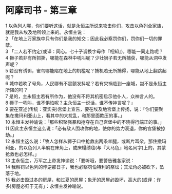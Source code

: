 # 阿摩司书 - 第三章
  
 1 以色列人哪，你们要听这话，就是永恒主所说来攻击你们，攻击以色列全家族，就是我从埃及地所领上来的。永恒主说：  
 2 「在地上万家族中只有你们是我的知交；因此我必察罚你们，罚你们一切的罪孽。  
 3 「二人若不约定(或译：同心。七十子调换字母作『相知』)，哪能一同走路呢？  
 4 狮子若非有所抓撕，哪能在森林中吼叫呢？少壮狮子若无所捕获，哪能从洞中发声呢？  
 5 若没有诱饵，雀鸟哪能陷在地上的机槛呢？捕机若无所捕得，哪能从地上翻跳起呢？  
 6 城中若吹了号角，人民哪有不震颤发抖呢？若有灾祸临到一座城，岂不是永恒主所降的吗？  
 7 是的，主永恒主若有所作为，他没有不将其机密启示他仆人，众神言人的。  
 8 狮子一吼叫，谁不惧怕呢？主永恒主一说话，谁不传神言呢？」  
 9 要在亚述(传统：亚实突)宫堡上宣告，要在埃及地宫堡上传扬，说：「你们要聚集在撒玛利亚山上，看其中的大扰乱，和那里面欺压的事。」  
 10 永恒主发神谕说：「那些积聚强暴和抢夺在自己宫堡中的不晓得行端正的事。」  
 11 因此主永恒主这么说：「必有敌人围攻你的地，使你的势力衰退，你的宫堡被掠劫。」  
 12 永恒主这么说：「牧人怎样从狮子口中抢救出两条羊腿，或断片耳朵，那住撒玛利亚，的以色列人半躺在床角上，或床榻绣毯(与『大马色』地名同字)上的，其蒙抢救也必怎样。」  
 13 主永恒主，万军之上帝发神谕说：「要听哦，要警告雅各家说：  
 14 我察罚以色列的悖逆那日子，我也必察罚伯特利的祭坛；其坛角必被砍下，坠落于地。  
 15 我必击毁过冬的房屋，和过夏的房屋；象牙的房屋必毁坏，高大的(或译：许多)房屋必归于无有」：永恒主发神喻说。